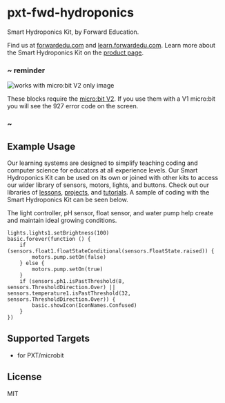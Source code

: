 # pxt-fwd-hydroponics

Smart Hydroponics Kit, by Forward Education.

Find us at [forwardedu.com](https://forwardedu.com/) and [learn.forwardedu.com](https://learn.forwardedu.com/). Learn more about the Smart Hydroponics Kit on the [product page](https://forwardedu.com/products/smart-hydroponics-kit).

### ~ reminder

![works with micro:bit V2 only image](/static/v2/v2-only.png)

These blocks require the [micro:bit V2](/device/v2). If you use them with a V1 micro:bit you will see the 927 error code on the screen.

### ~

## Example Usage

Our learning systems are designed to simplify teaching coding and computer science for educators at all experience levels.
Our Smart Hydroponics Kit can be used on its own or joined with other kits to access our wider library of sensors, motors, lights, and buttons.
Check out our libraries of [lessons](https://learn.forwardedu.com/lesson-library), [projects](https://learn.forwardedu.com/projects/), and [tutorials](https://learn.forwardedu.com/tutorials/). A sample of coding with the Smart Hydroponics Kit can be seen below.

The light controller, pH sensor, float sensor, and water pump help create and maintain ideal growing conditions.

```blocks
lights.lights1.setBrightness(100)
basic.forever(function () {
    if (sensors.float1.floatStateConditional(sensors.FloatState.raised)) {
        motors.pump.setOn(false)
    } else {
        motors.pump.setOn(true)
    }
    if (sensors.ph1.isPastThreshold(8, sensors.ThresholdDirection.Over) || sensors.temperature1.isPastThreshold(32, sensors.ThresholdDirection.Over)) {
        basic.showIcon(IconNames.Confused)
    }
})
```

## Supported Targets

-   for PXT/microbit

## License

MIT
